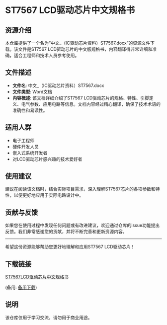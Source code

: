 # ST7567 LCD驱动芯片中文规格书

## 资源介绍

本仓库提供了一个名为“中文_（IC驱动芯片资料）ST7567.docx”的资源文件下载。该文件是ST7567 LCD驱动芯片的中文版规格书，内容翻译得非常详细和准确，适合工程师和技术人员参考使用。

## 文件描述

- **文件名**: 中文_（IC驱动芯片资料）ST7567.docx
- **文件类型**: Word文档
- **内容概述**: 该文档详细介绍了ST7567 LCD驱动芯片的规格、特性、引脚定义、电气参数、应用电路等信息。文档内容经过精心翻译，确保了技术术语的准确性和易读性。

## 适用人群

- 电子工程师
- 硬件开发人员
- 嵌入式系统开发者
- 对LCD驱动芯片感兴趣的技术爱好者

## 使用建议

建议在阅读该文档时，结合实际项目需求，深入理解ST7567芯片的各项参数和特性，以便更好地应用于实际电路设计中。

## 贡献与反馈

如果您在使用过程中发现任何问题或有改进建议，欢迎通过仓库的Issue功能提出反馈。我们非常感谢您的贡献，并将不断完善和更新资源内容。

---

希望这份资源能够帮助您更好地理解和应用ST7567 LCD驱动芯片！

## 下载链接
[ST7567LCD驱动芯片中文规格书](https://pan.quark.cn/s/05f8959b2faf) 

(备用: [备用下载](https://pan.baidu.com/s/1__b6TYDk2ierQ7nmaeDEdQ?pwd=1234))

## 说明

该仓库仅用于学习交流，请勿用于商业用途。
